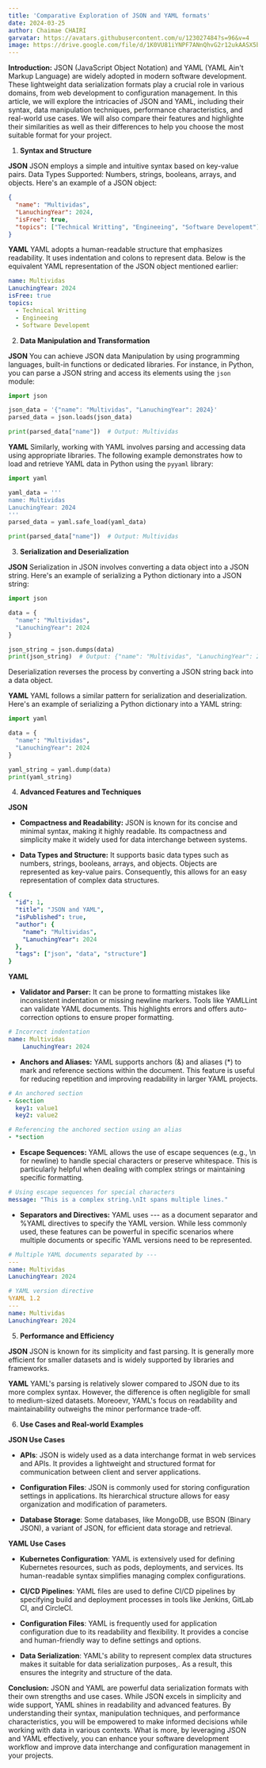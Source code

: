 ```yaml
---
title: 'Comparative Exploration of JSON and YAML formats'
date: 2024-03-25
author: Chaimae CHAIRI
garvatar: https://avatars.githubusercontent.com/u/123027484?s=96&v=4
image: https://drive.google.com/file/d/1K0VU81iYNPF7ANnQhvG2r12ukAASX5bO/view?usp=sharing
---
```


**Introduction:**
JSON (JavaScript Object Notation) and YAML (YAML Ain't Markup Language) are widely adopted in modern software development. These lightweight data serialization formats play a crucial role in various domains, from web development to configuration management. In this article, we will explore the intricacies of JSON and YAML, including their syntax, data manipulation techniques, performance characteristics, and real-world use cases. We will also compare their features and highlighte their similarities as well as their differences to help you choose the most suitable format for your project.

1. **Syntax and Structure**

**JSON**
JSON employs a simple and intuitive syntax based on key-value pairs. 
Data Types Supported: Numbers, strings, booleans, arrays, and objects. Here's an example of a JSON object:

```json
{
  "name": "Multividas",
  "LanuchingYear": 2024,
  "isFree": true,
  "topics": ["Technical Writting", "Engineeing", "Software Developemt"]
}
```

**YAML**
YAML adopts a human-readable structure that emphasizes readability. It uses indentation and colons to represent data. Below is the equivalent YAML representation of the JSON object mentioned earlier:

```yaml
name: Multividas
LanuchingYear: 2024
isFree: true
topics:
  - Technical Writting
  - Engineeing
  - Software Developemt
```

2. **Data Manipulation and Transformation**

**JSON**
You can achieve JSON data Manipulation by using programming languages, built-in functions or dedicated libraries. For instance, in Python, you can parse a JSON string and access its elements using the `json` module:

```python
import json

json_data = '{"name": "Multividas", "LanuchingYear": 2024}'
parsed_data = json.loads(json_data)

print(parsed_data["name"])  # Output: Multividas
```

**YAML**
Similarly, working with YAML involves parsing and accessing data using appropriate libraries. The following example demonstrates how to load and retrieve YAML data in Python using the `pyyaml` library:

```python
import yaml

yaml_data = '''
name: Multividas
LanuchingYear: 2024
'''
parsed_data = yaml.safe_load(yaml_data)

print(parsed_data["name"])  # Output: Multividas
```

3. **Serialization and Deserialization**

**JSON**
Serialization in JSON involves converting a data object into a JSON string. Here's an example of serializing a Python dictionary into a JSON string:

```python
import json

data = {
  "name": "Multividas",
  "LanuchingYear": 2024
}

json_string = json.dumps(data)
print(json_string)  # Output: {"name": "Multividas", "LanuchingYear": 2024}
```

Deserialization reverses the process by converting a JSON string back into a data object.

**YAML**
YAML follows a similar pattern for serialization and deserialization. Here's an example of serializing a Python dictionary into a YAML string:

```python
import yaml

data = {
  "name": "Multividas",
  "LanuchingYear": 2024
}

yaml_string = yaml.dump(data)
print(yaml_string)
```

4. **Advanced Features and Techniques**

**JSON**

- **Compactness and Readability:** JSON is known for its concise and minimal syntax, making it highly readable. Its compactness and simplicity make it widely used for data interchange between systems.

- **Data Types and Structure:** It supports basic data types such as numbers, strings, booleans, arrays, and objects. Objects are represented as key-value pairs. Consequently, this allows for an easy representation of complex data structures.

```yaml
{
  "id": 1,
  "title": "JSON and YAML",
  "isPublished": true,
  "author": {
    "name": "Multividas",
    "LanuchingYear": 2024
  },
  "tags": ["json", "data", "structure"]
}
```

**YAML**

- **Validator and Parser:** It can be prone to formatting mistakes like inconsistent indentation or missing newline markers. Tools like YAMLLint can validate YAML documents. This highlights errors and offers auto-correction options to ensure proper formatting.

```yaml
# Incorrect indentation
name: Multividas
    LanuchingYear: 2024
```

- **Anchors and Aliases:** YAML supports anchors (&) and aliases (*) to mark and reference sections within the document. This feature is useful for reducing repetition and improving readability in larger YAML projects.

```yaml
# An anchored section
- &section
  key1: value1
  key2: value2

# Referencing the anchored section using an alias
- *section
```

- **Escape Sequences:** YAML allows the use of escape sequences (e.g., \n for newline) to handle special characters or preserve whitespace. This is particularly helpful when dealing with complex strings or maintaining specific formatting.

```yaml
# Using escape sequences for special characters
message: "This is a complex string.\nIt spans multiple lines."
```

- **Separators and Directives:** YAML uses --- as a document separator and %YAML directives to specify the YAML version. While less commonly used, these features can be powerful in specific scenarios where multiple documents or specific YAML versions need to be represented.

```yaml
# Multiple YAML documents separated by ---
---
name: Multividas
LanuchingYear: 2024

# YAML version directive
%YAML 1.2
---
name: Multividas
LanuchingYear: 2024
```

5. **Performance and Efficiency**

**JSON**
JSON is known for its simplicity and fast parsing. It is generally more efficient for smaller datasets and is widely supported by libraries and frameworks.

**YAML**
YAML's parsing is relatively slower compared to JSON due to its more complex syntax. However, the difference is often negligible for small to medium-sized datasets. Moreoevr, YAML's focus on readability and maintainability outweighs the minor performance trade-off.

6. **Use Cases and Real-world Examples**

**JSON Use Cases**

- **APIs**: JSON is widely used as a data interchange format in web services and APIs. It provides a lightweight and structured format for communication between client and server applications.

- **Configuration Files**: JSON is commonly used for storing configuration settings in applications. Its hierarchical structure allows for easy organization and modification of parameters.

- **Database Storage**: Some databases, like MongoDB, use BSON (Binary JSON), a variant of JSON, for efficient data storage and retrieval.

**YAML Use Cases**

- **Kubernetes Configuration**: YAML is extensively used for defining Kubernetes resources, such as pods, deployments, and services. Its human-readable syntax simplifies managing complex configurations.

- **CI/CD Pipelines**: YAML files are used to define CI/CD pipelines by specifying build and deployment processes in tools like Jenkins, GitLab CI, and CircleCI.

- **Configuration Files**: YAML is frequently used for application configuration due to its readability and flexibility. It provides a concise and human-friendly way to define settings and options.

- **Data Serialization**: YAML's ability to represent complex data structures makes it suitable for data serialization purposes,. As a result, this ensures the integrity and structure of the data.


 **Conclusion:**
JSON and YAML are powerful data serialization formats with their own strengths and use cases. While JSON excels in simplicity and wide support, YAML shines in readability and advanced features. By understanding their syntax, manipulation techniques, and performance characteristics, you will be empowered to make informed decisions while working with data in various contexts. What is more, by leveraging JSON and YAML effectively, you can enhance your software development workflow and improve data interchange and configuration management in your projects.

